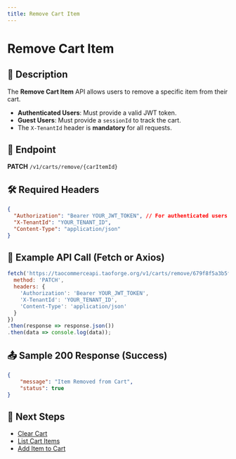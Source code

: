```yaml
---
title: Remove Cart Item
---
```


# Remove Cart Item

## 📌 Description
The **Remove Cart Item** API allows users to remove a specific item from their cart.

- **Authenticated Users**: Must provide a valid JWT token.
- **Guest Users**: Must provide a `sessionId` to track the cart.
- The `X-TenantId` header is **mandatory** for all requests.

## 🔗 Endpoint
**PATCH** `/v1/carts/remove/{carItemId}`

## 🛠️ Required Headers
```json
{
  "Authorization": "Bearer YOUR_JWT_TOKEN", // For authenticated users
  "X-TenantId": "YOUR_TENANT_ID",
  "Content-Type": "application/json"
}
```

## 📡 Example API Call (Fetch or Axios)
```javascript
fetch('https://taocommerceapi.taoforge.org/v1/carts/remove/679f8f5a3b5f2173201c2582', {
  method: 'PATCH',
  headers: {
    'Authorization': 'Bearer YOUR_JWT_TOKEN',
    'X-TenantId': 'YOUR_TENANT_ID',
    'Content-Type': 'application/json'
  }
})
.then(response => response.json())
.then(data => console.log(data));
```

## 📤 Sample 200 Response (Success)
```json
{
    "message": "Item Removed from Cart",
    "status": true
}
```

## 🔗 Next Steps
- [Clear Cart](./clear-cart.md)
- [List Cart Items](./list-cart-items.md)
- [Add Item to Cart](./add-item-to-cart.md)